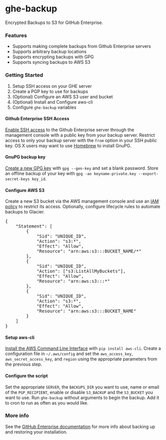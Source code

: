 ghe-backup
===============================

Encrypted Backups to S3 for GitHub Enterprise.

### Features

* Supports making complete backups from Github Enterprise servers
* Supports arbitrary backup locations
* Supports encrypting backups with GPG
* Supports syncing backups to AWS S3

### Getting Started

1. Setup SSH access on your GHE server
2. Create a PGP key to use for backups
3. (Optional) Configure an AWS S3 user and bucket
4. (Optional) Install and Configure aws-cli
5. Configure `ghe-backup` variables

#### Github Enterprise SSH Access

[Enable SSH access](https://enterprise.github.com/help/articles/ssh-access) to the Github Enterprise server through the management console with a public key from your backup server. Restrict access to only your backup server with the `from` option in your SSH public key. OS X users may want to use [Homebrew](http://brew.sh/) to install GnuPG.

#### GnuPG backup key

[Create a new GPG  key](https://help.ubuntu.com/community/GnuPrivacyGuardHowto) with `gpg --gen-key` and set a blank password. Store an offline backup of your key with `gpg -ao keyname-private.key --export-secret-keys key_id`.

#### Configure AWS S3

Create a new S3 bucket via the AWS management console and use an [IAM policy](http://docs.aws.amazon.com/IAM/latest/UserGuide/PoliciesOverview.html) to restrict its access. Optionally, configure lifecycle rules to automate backups to Glacier.

<pre>{
	"Statement": [
		{
			"Sid": "UNIQUE_ID",
			"Action": "s3:*",
			"Effect": "Allow",
			"Resource": "arn:aws:s3:::BUCKET_NAME/*"
		},
		{
			"Sid": "UNIQUE_ID",
			"Action": ["s3:ListAllMyBuckets"],
			"Effect": "Allow",
			"Resource": "arn:aws:s3:::*"
		},
		{
			"Sid": "UNIQUE_ID",
			"Action": "s3:*",
			"Effect": "Allow",
			"Resource": "arn:aws:s3:::BUCKET_NAME"
		}
	]
}</pre>

#### Setup aws-cli

[Install the AWS Command Line Interface](https://github.com/aws/aws-cli#installation) with `pip install aws-cli`. Create a configuration file in `~/.aws/config` and set the `aws_access_key`, `aws_secret_access_key`, and `region` using the appropriate parameters from the previous step.

#### Configure the script

Set the appropriate `SERVER`, the `BACKUPS_DIR` you want to use, name or email of the `PGP_RECIPIENT`, enable or disable `S3_BACKUP` and the `S3_BUCKET` you want to use. Run `ghe-backup` without arguments to begin the backup. Add it to cron to run as often as you would like.

### More info

See the [GitHub Enterprise documentation](https://enterprise.github.com/help/articles/backing-up-your-installation) for more info about backing up and restoring your installation.
